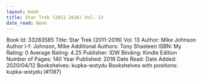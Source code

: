 ```yaml
---
layout: book
title: Star Trek (2011-2016) Vol. 13
date_read: None
---
```


Book Id: 33283585
Title: Star Trek (2011-2016) Vol. 13
Author: Mike Johnson
Author l-f: Johnson, Mike
Additional Authors: Tony Shasteen
ISBN: 
My Rating: 0
Average Rating: 4.25
Publisher: IDW
Binding: Kindle Edition
Number of Pages: 140
Year Published: 2016
Date Read: 
Date Added: 2020/04/12
Bookshelves: kupka-wstydu
Bookshelves with positions: kupka-wstydu (#1187)

